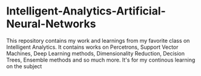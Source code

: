 # Intelligent-Analytics-Artificial-Neural-Networks
This repository contains my work and learnings from my favorite class on Intelligent Analytics. It contains works on Percetrons, Support Vector Machines, Deep Learning methods, Dimensionality Reduction, Decision Trees, Ensemble methods and so much more. It's for my continous learning on the subject
